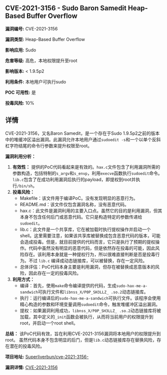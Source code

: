 ## CVE-2021-3156 - Sudo Baron Samedit Heap-Based Buffer Overflow

**漏洞编号:** CVE-2021-3156

**漏洞类型:** Heap-Based Buffer Overflow

**影响应用:** Sudo

**危害等级:** 高危，本地权限提升至root

**影响版本:** < 1.9.5p2

**利用条件:** 本地用户可执行sudo

**POC 可用性:** 是

**投毒风险:** 10%

## 详情

CVE-2021-3156，又名Baron Samedit，是一个存在于Sudo 1.9.5p2之前的版本中的堆缓冲区溢出漏洞。此漏洞允许本地用户通过`sudoedit -s`和一个以单个反斜杠字符结尾的命令行参数来提升权限至root。

**漏洞利用分析：**

1.  **有效性：** 提供的PoC代码看起来是有效的。`hax.c`文件包含了利用漏洞所需的参数构造，包括特制的`s_argv`和`s_envp`，利用`execve`函数执行`sudoedit`命令。`lib.c`包含了在成功利用漏洞后执行的payload，即提权到root并执行`/bin/sh`。
2.  **投毒风险：** 
    * Makefile：该文件用于编译PoC。没有发现明显的恶意行为。
    * README.md：该文件仅包含漏洞名称，没有恶意代码。
    * hax.c：此文件是漏洞利用的主要入口点。虽然它的目的是利用漏洞，但其本身不包含任何后门或恶意代码。它只是构造特定的参数传递给`sudoedit`。
    * lib.c：此文件是一个共享库，它在被加载时执行提权操作并启动一个shell。这里需要注意，如果该共享库被替换成包含恶意代码的版本，可能会造成投毒。但是，就目前提供的代码而言，它只是执行了预期的提权操作。代码中虽然没有明显的恶意代码，但是依然存在投毒的可能，因此风险存在。该利用本身就是一种提权行为，所以很难直接判断是否是投毒行为。不过 `lib.c` 编译成动态链接库，可以被替换，存在一定风险。
    * 总体评估：PoC代码本身主要是利用漏洞，但存在被替换成恶意版本的风险，因此存在一定的投毒风险。
3.  **利用方式：**
    *   编译：首先，使用`make`命令编译提供的代码，生成`sudo-hax-me-a-sandwich`可执行文件和`libnss_X/P0P_SH3LLZ_ .so.2`动态链接库。
    *   执行：运行编译后的`sudo-hax-me-a-sandwich`可执行文件。该程序会使用精心构造的参数和环境变量调用`sudoedit`命令，触发堆缓冲区溢出漏洞。
    *   提权：如果漏洞利用成功，`libnss_X/P0P_SH3LLZ_ .so.2`动态链接库将被加载，其中定义的`_init`函数会被执行，从而将当前用户的权限提升到root，并启动一个root shell。

**总结：**
该PoC代码有效，旨在利用CVE-2021-3156漏洞将本地用户的权限提升到root。 虽然代码本身不包含明显的后门，但是`lib.c`动态链接库存在替换风险，存在潜在的投毒风险。

**项目地址:** [Superliverbun/cve-2021-3156-](https://github.com/Superliverbun/cve-2021-3156-)

**漏洞详情:** [CVE-2021-3156](https://nvd.nist.gov/vuln/detail/CVE-2021-3156)